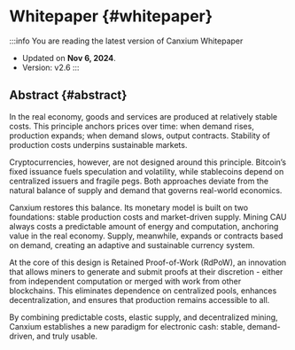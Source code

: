 # Whitepaper {#whitepaper}

:::info You are reading the latest version of Canxium Whitepaper

- Updated on **Nov 6, 2024**.
- Version: v2.6
  :::

## Abstract {#abstract}

In the real economy, goods and services are produced at relatively stable costs. This principle anchors prices over time: when demand rises, production expands; when demand slows, output contracts. Stability of production costs underpins sustainable markets.

Cryptocurrencies, however, are not designed around this principle. Bitcoin’s fixed issuance fuels speculation and volatility, while stablecoins depend on centralized issuers and fragile pegs. Both approaches deviate from the natural balance of supply and demand that governs real-world economics.

Canxium restores this balance. Its monetary model is built on two foundations: stable production costs and market-driven supply. Mining CAU always costs a predictable amount of energy and computation, anchoring value in the real economy. Supply, meanwhile, expands or contracts based on demand, creating an adaptive and sustainable currency system.

At the core of this design is Retained Proof-of-Work (RdPoW), an innovation that allows miners to generate and submit proofs at their discretion - either from independent computation or merged with work from other blockchains. This eliminates dependence on centralized pools, enhances decentralization, and ensures that production remains accessible to all.

By combining predictable costs, elastic supply, and decentralized mining, Canxium establishes a new paradigm for electronic cash: stable, demand-driven, and truly usable.
